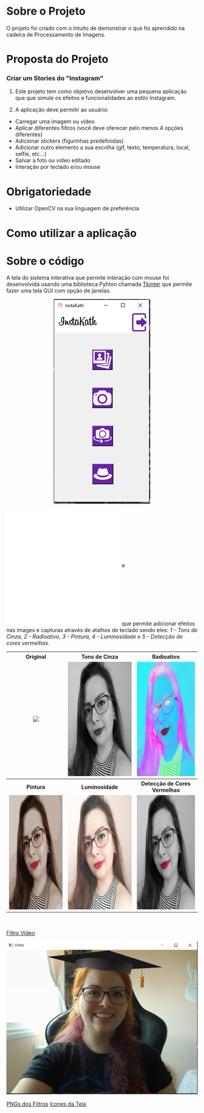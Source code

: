 # Sobre o Projeto

O projeto foi criado com o intuito de demonstrar o que foi aprendido na cadeira de Processamento de Imagens.

# Proposta do Projeto

### Criar um Stories do "Instagram"

1. Este projeto tem como objetivo desenvolver uma pequena aplicação que que simule os efeitos e funcionalidades ao estilo Instagram.

2. A aplicação deve permitir ao usuário:
  - Carregar uma imagem ou vídeo
  - Aplicar diferentes filtros (você deve oferecer pelo menos 4 opções diferentes)
  - Adicionar stickers (figurinhas predefinidas)
  - Adicionar outro elemento a sua escolha (gif, texto, temperatura, local, selfie, etc...)
  - Salvar a foto ou vídeo editado
  - Interação por teclado e/ou mouse

# Obrigatoriedade
- Utilizar OpenCV na sua linguagem de preferência

# Como utilizar a aplicação

# Sobre o código
A tela do sistema interativa que permite interação com mouse foi desenvolvida usando uma biblioteca Pyhton chamada [Tkinter](https://docs.python.org/3/library/tkinter.html) que permite fazer uma tela GUI com opção de janelas.

<p align="center">
    <img src="ImagensReadme/tela_inicial.PNG">
</p>

![Filtros para imagens](Ofical/colorFilter.py) e ![Filtros para captura de vídeo](Ofical/windows.py) que permite adicionar efeitos nas images e capturas através de atalhos de teclado sendo eles: *1 - Tons de Cinza, 2 - Radioativo, 3 - Pintura, 4 - Luminosidade e 5 - Detecção de cores vermelhas*.

<table align="center">
  <tr>
    <th>Original</th>
    <th>Tons de Cinza</th>
    <th>Radioativo</th>
  </tr>  
  <tr>
    <td align="center"><img height="300em" widht="600em" src="ImagensReadme/teste.png"></td>
    <td align="center"><img height="300em" src="ImagensReadme/maskgreyscale.png"></td>      
    <td align="center"><img height="300em" src="ImagensReadme/radioactive.png"></td>
  </tr>
  <tr>
    <th>Pintura</th>
    <th>Luminosidade</th>
    <th>Detecção de Cores Vermelhas</th>
  </tr>
  <tr>
    <td align="center"><img height="300em" src="ImagensReadme/painting.png"></td>
    <td align="center"><img height="300em" src="ImagensReadme/light.png"></td>
    <td align="center"><img height="300em" src="ImagensReadme/rouge.png"></td>
  </tr>
</table>

<br />

[Filtro Vídeo](Oficial/videoFiltro.py)


![](ImagensReadme/foto_filtro_graduanda.png)




[PNGs dos Filtros](https://www.pngegg.com/)
[Icones da Tela](https://www.iconsdb.com/)

